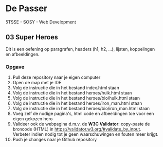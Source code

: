 # De Passer
5TSSE - SOSY - Web Development

## 03 Super Heroes

Dit is een oefening op paragrafen, headers (h1, h2, ...), lijsten, koppelingen en afbeeldingen.

### Opgave

1. Pull deze repository naar je eigen computer
2. Open de map met je IDE
3. Volg de instructie die in het bestand index.html staan
4. Volg de instructie die in het bestand heroes/hulk.html staan
5. Volg de instructie die in het bestand heroes/bio/hulk.html staan
6. Volg de instructie die in het bestand heroes/iron_man.html staan
7. Volg de instructie die in het bestand heroes/bio/iron_man.html staan
8. Voeg zelf de nodige pagina's, html code en afbeeldingen toe voor een eigen gekozen hero
9. Valideer ook de webpagina d.m.v. de **W3C Validator**: copy-paste de broncode (HTML) in https://validator.w3.org/#validate_by_input. Verbeter indien nodig tot je geen waarschuwingen en fouten meer krijgt.
10. Push je changes naar je Github repository

